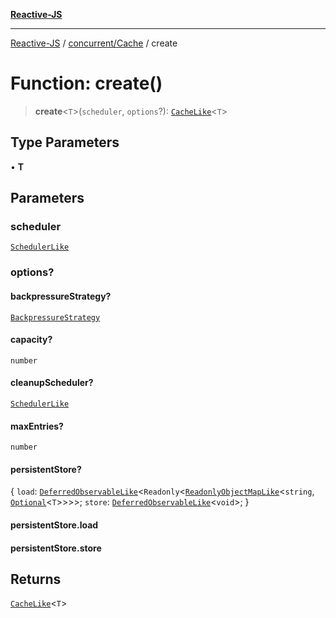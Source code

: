 [**Reactive-JS**](../../../README.md)

***

[Reactive-JS](../../../README.md) / [concurrent/Cache](../README.md) / create

# Function: create()

> **create**\<`T`\>(`scheduler`, `options`?): [`CacheLike`](../../interfaces/CacheLike.md)\<`T`\>

## Type Parameters

• **T**

## Parameters

### scheduler

[`SchedulerLike`](../../interfaces/SchedulerLike.md)

### options?

#### backpressureStrategy?

[`BackpressureStrategy`](../../../utils/type-aliases/BackpressureStrategy.md)

#### capacity?

`number`

#### cleanupScheduler?

[`SchedulerLike`](../../interfaces/SchedulerLike.md)

#### maxEntries?

`number`

#### persistentStore?

\{ `load`: [`DeferredObservableLike`](../../interfaces/DeferredObservableLike.md)\<`Readonly`\<[`ReadonlyObjectMapLike`](../../../collections/type-aliases/ReadonlyObjectMapLike.md)\<`string`, [`Optional`](../../../functions/type-aliases/Optional.md)\<`T`\>\>\>\>; `store`: [`DeferredObservableLike`](../../interfaces/DeferredObservableLike.md)\<`void`\>; \}

#### persistentStore.load

#### persistentStore.store

## Returns

[`CacheLike`](../../interfaces/CacheLike.md)\<`T`\>
